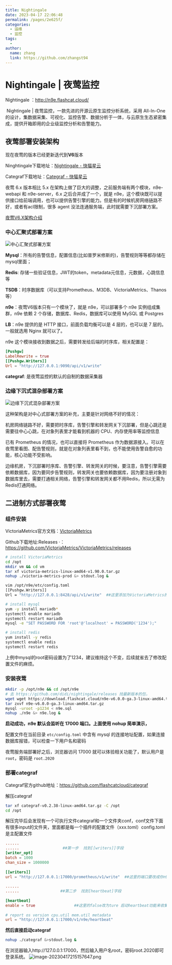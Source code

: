```yaml
---
title: Nightingale
date: 2023-04-17 22:06:48
permalink: /pages/2e625f/
categories:
  - 运维
  - 监控
tags:
  - 
author: 
  name: zhang
  link: https://github.com/zhangst94
---
```

# Nightingale | 夜莺监控

Nightingale ：http://n9e.flashcat.cloud/

​		Nightingale | 夜莺监控，一款先进的开源云原生监控分析系统，采用 All-In-One 的设计，集数据采集、可视化、监控告警、数据分析于一体，与云原生生态紧密集成，提供开箱即用的企业级监控分析和告警能力。    

## 夜莺部署安装架构

现在夜莺的版本已经更新迭代到**V6**版本

Ninghtingale下载地址：[Nightingale - 快猫星云 ](https://flashcat.cloud/download/nightingale/)

Categraf下载地址：[Categraf - 快猫星云](https://flashcat.cloud/download/categraf/)

夜莺 6.x 版本相比 5.x 在架构上做了巨大的调整，之前服务端有两个模块，n9e-webapi 和 n9e-server，6.x  之后合并成了一个，就是 n9e，这个模块既可以提供接口给前端调用，也可以提供告警引擎的能力。但是有的时候机房网络链路不好，或者有acl限制，很多 agent 没法连通服务端，此时就需要下沉部署方案。

[夜莺V6.X架构介绍](https://flashcat.cloud/blog/nightingale-v6-arch/)

### 中心汇聚式部署方案

![中心汇聚式部署方案](https://download.flashcat.cloud/ulric/20230327133406.png)

**Mysql**：所有的告警信息，配置信息(比如普罗米修斯的)，告警规则等等都存储在mysql里面；

**Redis**: 存储一些验证信息，JWT的token，metadata元信息，元数据，心跳信息等

**TSDB**：时序数据库（可以支持Prometheus、M3DB、VictoriaMetrics、Thanos等）

**n9e**：夜莺V6版本只有一个模块了，就是 n9e，可以部署多个 n9e 实例组成集群，n9e 依赖 2 个存储，数据库、Redis，数据库可以使用 MySQL 或 Postgres

**LB**：n9e 提供的是 HTTP 接口，前面负载均衡可以是 4 层的，也可以是 7 层的。一般就选用 Nginx 就可以了。

n9e 这个模块接收到数据之后，需要转发给后端的时序库，相关配置是：

```toml
[Pushgw]
LabelRewrite = true
[[Pushgw.Writers]] 
Url = "http://127.0.0.1:9090/api/v1/write"
```

**categraf**: 是夜莺监控的默认的自制的数据采集器

### 边缘下沉式混杂部署方案

![边缘下沉式混杂部署方案](https://download.flashcat.cloud/ulric/20230327135615.png)

这种架构是对中心式部署方案的补充，主要是针对网络不好的情况：

机房网络链路不好，需要把时序库，告警引擎和转发网关下沉部署，但是心跳还是需要往中心心跳，在对象列表里才能看到机器的 CPU、内存使用率等监控信息

已有 Prometheus 的情况，也可以直接将 Prometheus 作为数据源接入。可以在夜莺里看图、配告警规则，就是在对象列表里看不到，也不能使用告警自愈的功能，核心功能不受影响。

边缘机房，下沉部署时序库、告警引擎、转发网关的时候，要注意，告警引擎需要依赖数据库，因为要同步告警规则，转发网关也要依赖数据库，因为要注册对象到数据库里去，需要打通相关网络，告警引擎和转发网关都不用Redis，所以无需为Redis打通网络。

## 二进制方式部署夜莺

### 组件安装

VictoriaMetrics官方文档：[VictoriaMetrics](https://victoriametrics.com/)

Github下载地址:Releases ·：https://github.com/VictoriaMetrics/VictoriaMetrics/releases

```bash
# install VictoriaMetrics 
cd /opt
mkdir vm && cd vm
tar xf victoria-metrics-linux-amd64-v1.90.0.tar.gz
nohup ./victoria-metrics-prod &> stdout.log &

vim /opt/n9e/etc/config.toml
[[Pushgw.Writers]]
Url = "http://127.0.0.1:8428/api/v1/write"  ##这里添加为VictoriaMetrics的地址8428的端口

# install mysql
yum -y install mariadb*
systemctl enable mariadb
systemctl restart mariadb
mysql -e "SET PASSWORD FOR 'root'@'localhost' = PASSWORD('1234');"

# install redis
yum install -y redis
systemctl enable redis
systemctl restart redis
```

上例中mysql的root密码设置为了1234，建议维持这个不变，后续就省去了修改配置文件的麻烦。

### 安装夜莺

```bash
mkdir -p /opt/n9e && cd /opt/n9e
# 去 https://github.com/didi/nightingale/releases 找最新版本的包，
wget wget https://download.flashcat.cloud/n9e-v6.0.0-ga.3-linux-amd64.tar.gz
tar zxvf n9e-v6.0.0-ga.3-linux-amd64.tar.gz
mysql -uroot -p1234 < n9e.sql
nohup ./n9e &> n9e.log &
```

**启动成功，n9e 默认会监听在 17000 端口。上面使用 nohup 简单演示，**

配置文件在当前目录 `etc/config.toml` 中含有 mysql 的连接地址配置，如果连接数据库报错，可以检查一下用户名和密码

夜莺服务端部署好之后，浏览器访问 17000 就可以体验相关功能了，默认用户是 `root`，密码是 `root.2020`

### 部署categraf

 Categraf官方github地址：https://github.com/flashcatcloud/categraf

解压categraf

```bash
tar xf categraf-v0.2.38-linux-amd64.tar.gz -C /opt
cd /opt
```

解压完毕后会发现有一个可执行文件categraf和一个文件夹conf，conf文件下面有很多input的文件夹，里面都是每一个插件的配置文件（xxx.toml）config.toml是主配置文件
```toml
......
......                   ##第一步  找到[[writers]]字段
[writer_opt]
batch = 1000
chan_size = 1000000
 
[[writers]]
url = "http://127.0.0.1:17000/prometheus/v1/write"  ##这里的端口要改成你n9e启动的端口，默认的就是17000，
 
......
......                  ##第二步  找到[heartbeat]字段
 
[heartbeat]
enable = true                 ##这里的false改为ture 启动heartbeat功能来收集本台主机的信息
 
# report os version cpu.util mem.util metadata
url = "http://127.0.0.1:17000/v1/n9e/heartbeat"

```

**然后直接启动categraf** 

```bash
nohup ./categraf &>stdout.log &
```
在浏览器输入http://127.0.0.1:17000，然后输入用户名root，密码root.2020即可登录系统。
![image-20230417215157647.png](https://cdn.jsdelivr.net/gh/zhangst94/images/image-20230417215157647.png)
